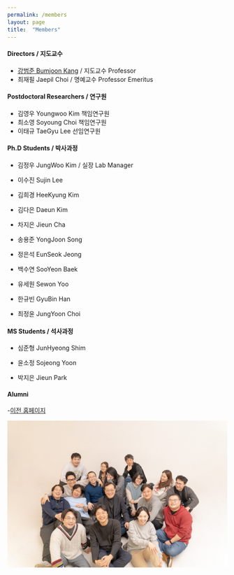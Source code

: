 ```yaml
---
permalink: /members
layout: page
title:  "Members"
---
```


#### Directors / 지도교수

- [강범준 Bumjoon Kang](/professor) / 지도교수 Professor
- 최재필 Jaepil Choi / 명예교수 Professor Emeritus

#### Postdoctoral Researchers / 연구원
- 김영우 Youngwoo Kim 책임연구원
- 최소영 Soyoung Choi 책임연구원
- 이태규 TaeGyu Lee 선임연구원

#### Ph.D Students / 박사과정
- 김정우 JungWoo Kim / 실장 Lab Manager
- 이수진 Sujin Lee

- 김희경 HeeKyung Kim
- 김다은 Daeun Kim
- 차지은 Jieun Cha
- 송용준 YongJoon Song
- 정은석 EunSeok Jeong
- 백수연 SooYeon Baek
- 유세원 Sewon Yoo
- 한규빈 GyuBin Han
- 최정윤 JungYoon Choi

#### MS Students / 석사과정
- 심준형 JunHyeong Shim
- 윤소정 Sojeong Yoon

- 박지은 Jieun Park
  
#### Alumni
-[이전 홈페이지](https://laus.snu.ac.kr/)

![x](img_2023_gunsan.jpg)

